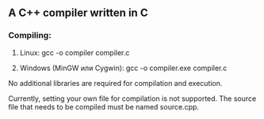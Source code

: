## A C++ compiler written in C

### Compiling:
1) Linux:
gcc -o compiler compiler.c

2) Windows (MinGW или Cygwin):
gcc -o compiler.exe compiler.c

No additional libraries are required for compilation and execution.

Currently, setting your own file for compilation is not supported. The source file that needs to be compiled must be named source.cpp.
